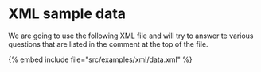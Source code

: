 # XML sample data

We are going to use the following XML file
and will try to answer te various questions that are listed
in the comment at the top of the file.

{% embed include file="src/examples/xml/data.xml" %}








